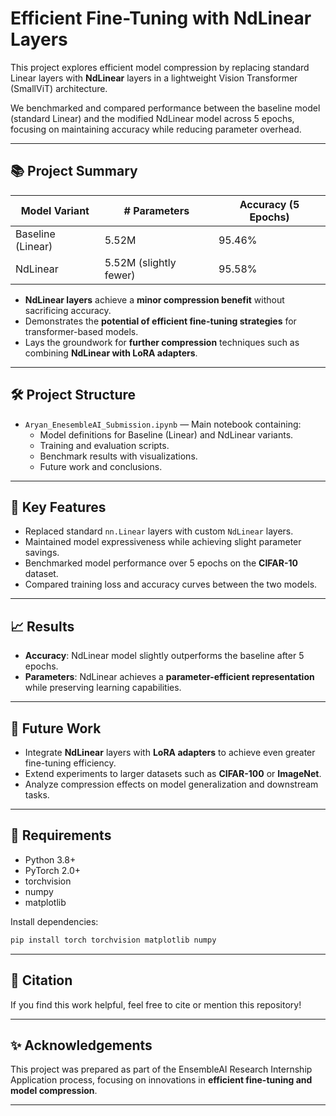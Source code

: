 # Efficient Fine-Tuning with NdLinear Layers

This project explores efficient model compression by replacing standard Linear layers with **NdLinear** layers in a lightweight Vision Transformer (SmallViT) architecture.

We benchmarked and compared performance between the baseline model (standard Linear) and the modified NdLinear model across 5 epochs, focusing on maintaining accuracy while reducing parameter overhead.

---

## 📚 Project Summary

| Model Variant       | # Parameters | Accuracy (5 Epochs) |
|---------------------|--------------|---------------------|
| Baseline (Linear)    | 5.52M        | 95.46%              |
| NdLinear             | 5.52M (slightly fewer) | 95.58%         |

- **NdLinear layers** achieve a **minor compression benefit** without sacrificing accuracy.
- Demonstrates the **potential of efficient fine-tuning strategies** for transformer-based models.
- Lays the groundwork for **further compression** techniques such as combining **NdLinear with LoRA adapters**.

---

## 🛠️ Project Structure

- `Aryan_EnesembleAI_Submission.ipynb` — Main notebook containing:
  - Model definitions for Baseline (Linear) and NdLinear variants.
  - Training and evaluation scripts.
  - Benchmark results with visualizations.
  - Future work and conclusions.

---

## 🚀 Key Features

- Replaced standard `nn.Linear` layers with custom `NdLinear` layers.
- Maintained model expressiveness while achieving slight parameter savings.
- Benchmarked model performance over 5 epochs on the **CIFAR-10** dataset.
- Compared training loss and accuracy curves between the two models.

---

## 📈 Results

- **Accuracy**: NdLinear model slightly outperforms the baseline after 5 epochs.
- **Parameters**: NdLinear achieves a **parameter-efficient representation** while preserving learning capabilities.

---

## 🧠 Future Work

- Integrate **NdLinear** layers with **LoRA adapters** to achieve even greater fine-tuning efficiency.
- Extend experiments to larger datasets such as **CIFAR-100** or **ImageNet**.
- Analyze compression effects on model generalization and downstream tasks.

---

## 🔧 Requirements

- Python 3.8+
- PyTorch 2.0+
- torchvision
- numpy
- matplotlib

Install dependencies:

```bash
pip install torch torchvision matplotlib numpy
```

---

## 📝 Citation

If you find this work helpful, feel free to cite or mention this repository!

---

## ✨ Acknowledgements

This project was prepared as part of the EnsembleAI Research Internship Application process, focusing on innovations in **efficient fine-tuning and model compression**.

---
```

